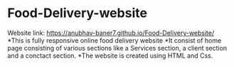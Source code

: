 # Food-Delivery-website
Website link: https://anubhav-baner7.github.io/Food-Delivery-website/
*This is fully responsive online food delivery website
*It consist of home page consisting of various sections like a Services section, a client section and a conctact section.
*The website is created using HTML and Css.
